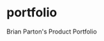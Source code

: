 # portfolio
 Brian Parton's Product Portfolio
<!-- Deployment Retry Trigger -->
<!-- Deployment Retry Trigger -->
